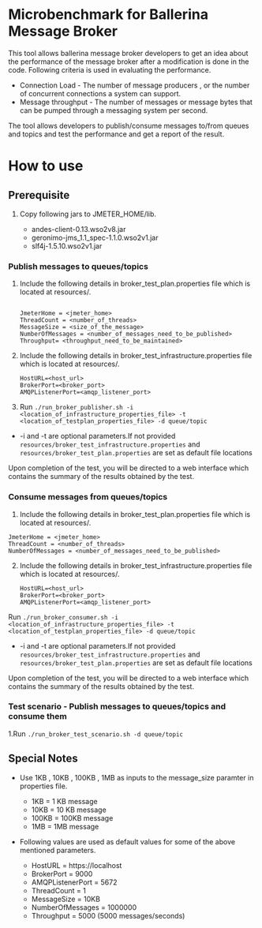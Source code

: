 # Microbenchmark for Ballerina Message Broker

This tool allows ballerina message broker developers to get an idea about the performance of the message broker after a modification is done in the code. Following criteria is used in evaluating the performance.

- Connection Load  - The number of message producers , or the number of concurrent connections a system can support.
- Message throughput - The number of messages or message bytes that can be pumped through a messaging system per second.

The tool allows developers to publish/consume messages to/from queues and topics and test the performance and get a report of the result.

# How to use

## Prerequisite

1. Copy following jars to JMETER_HOME/lib.

    - andes-client-0.13.wso2v8.jar
    - geronimo-jms_1.1_spec-1.1.0.wso2v1.jar
    - slf4j-1.5.10.wso2v1.jar

### Publish messages to queues/topics

1. Include the following details in broker_test_plan.properties file which is located at resources/.
    ```properties
    
    JmeterHome = <jmeter_home>
    ThreadCount = <number_of_threads>
    MessageSize = <size_of_the_message>
    NumberOfMessages = <number_of_messages_need_to_be_published>
    Throughput= <throughput_need_to_be_maintained>
    
    ```
2. Include the following details in broker_test_infrastructure.properties file which is located at resources/.
    ```properties
    HostURL=<host_url>
    BrokerPort=<broker_port>
    AMQPListenerPort=<amqp_listener_port>
    ```

3. Run ```./run_broker_publisher.sh -i <location_of_infrastructure_properties_file> -t <location_of_testplan_properties_file> -d queue/topic```

- -i and -t are optional parameters.If not provided ```resources/broker_test_infrastructure.properties``` and ```resources/broker_test_plan.properties``` are set as default file locations

Upon completion of the test, you will be directed to a web interface which contains the summary of the results obtained by the test.

### Consume messages from queues/topics

1. Include the following details in broker_test_plan.properties file which is located at resources/.
```properties
JmeterHome = <jmeter_home>
ThreadCount = <number_of_threads>
NumberOfMessages = <number_of_messages_need_to_be_published>
```

2. Include the following details in broker_test_infrastructure.properties file which is located at resources/.
    ```properties
    HostURL=<host_url>
    BrokerPort=<broker_port>
    AMQPListenerPort=<amqp_listener_port>
    ```
Run ```./run_broker_consumer.sh -i <location_of_infrastructure_properties_file> -t <location_of_testplan_properties_file> -d queue/topic```

- -i and -t are optional parameters.If not provided ```resources/broker_test_infrastructure.properties``` and ```resources/broker_test_plan.properties``` are set as default file locations

Upon completion of the test, you will be directed to a web interface which contains the summary of the results obtained by the test.

### Test scenario - Publish messages to queues/topics and consume them

1.Run ```./run_broker_test_scenario.sh -d queue/topic```

## Special Notes

- Use 1KB , 10KB , 100KB , 1MB as inputs to the message_size paramter in properties file.
    - 1KB = 1 KB message
    - 10KB = 10 KB message
    - 100KB = 100KB message
    - 1MB = 1MB message 
  
- Following values are used as default values for some of the above mentioned parameters.
    - HostURL = https://localhost
    - BrokerPort = 9000
    - AMQPListenerPort = 5672
    - ThreadCount = 1
    - MessageSize = 10KB
    - NumberOfMessages = 1000000
    - Throughput = 5000 (5000 messages/seconds)
    
